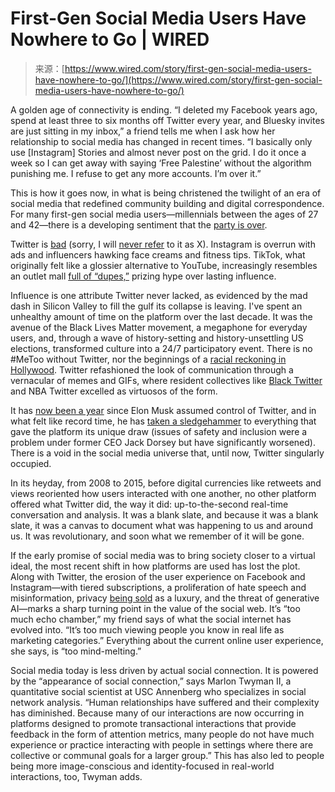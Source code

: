 <!--yml
category: 未分类
date: 2024-05-27 14:39:11
-->

# First-Gen Social Media Users Have Nowhere to Go | WIRED

> 来源：[https://www.wired.com/story/first-gen-social-media-users-have-nowhere-to-go/](https://www.wired.com/story/first-gen-social-media-users-have-nowhere-to-go/)

A golden age of connectivity is ending. “I deleted my Facebook years ago, spend at least three to six months off Twitter every year, and Bluesky invites are just sitting in my inbox,” a friend tells me when I ask how her relationship to social media has changed in recent times. “I basically only use [Instagram] Stories and almost never post on the grid. I do it once a week so I can get away with saying ‘Free Palestine’ without the algorithm punishing me. I refuse to get any more accounts. I’m over it.”

This is how it goes now, in what is being christened the twilight of an era of social media that redefined community building and digital correspondence. For many first-gen social media users—millennials between the ages of 27 and 42—there is a developing sentiment that the [party is over](https://www.wired.com/story/social-media-has-run-out-of-fresh-ideas/).

Twitter is [bad](https://www.wired.com/story/x-alternatives-user-privacy-report/) (sorry, I will [never refer](https://twitter.com/heyyitsjanea/status/1683212681942016006) to it as X). Instagram is overrun with ads and influencers hawking face creams and fitness tips. TikTok, what originally felt like a glossier alternative to YouTube, increasingly resembles an outlet mall [full of “dupes,”](https://www.cnbc.com/2023/10/31/gen-z-millennials-are-shopping-for-dupes-the-most-report-finds.html) prizing hype over lasting influence.

Influence is one attribute Twitter never lacked, as evidenced by the mad dash in Silicon Valley to fill the gulf its collapse is leaving. I've spent an unhealthy amount of time on the platform over the last decade. It was the avenue of the Black Lives Matter movement, a megaphone for everyday users, and, through a wave of history-setting and history-unsettling US elections, transformed culture into a 24/7 participatory event. There is no #MeToo without Twitter, nor the beginnings of a [racial reckoning in Hollywood](https://www.wired.com/2016/01/pretty-much-only-white-people-got-oscar-nominations-again/). Twitter refashioned the look of communication through a vernacular of memes and GIFs, where resident collectives like [Black Twitter](https://www.wired.com/story/black-twitter-oral-history-part-i-coming-together/) and NBA Twitter excelled as virtuosos of the form.

It has [now been a year](https://www.wired.com/story/gadget-lab-podcast-619/) since Elon Musk assumed control of Twitter, and in what felt like record time, he has [taken a sledgehammer](https://twitter.com/jeremypgordon/status/1677424940956393473) to everything that gave the platform its unique draw (issues of safety and inclusion were a problem under former CEO Jack Dorsey but have significantly worsened). There is a void in the social media universe that, until now, Twitter singularly occupied.

In its heyday, from 2008 to 2015, before digital currencies like retweets and views reoriented how users interacted with one another, no other platform offered what Twitter did, the way it did: up-to-the-second real-time conversation and analysis. It was a blank slate, and because it was a blank slate, it was a canvas to document what was happening to us and around us. It was revolutionary, and soon what we remember of it will be gone.

If the early promise of social media was to bring society closer to a virtual ideal, the most recent shift in how platforms are used has lost the plot. Along with Twitter, the erosion of the user experience on Facebook and Instagram—with tiered subscriptions, a proliferation of hate speech and misinformation, privacy [being sold](https://www.wired.com/story/meta-facebook-pay-for-privacy-europe/) as a luxury, and the threat of generative AI—marks a sharp turning point in the value of the social web. It’s “too much echo chamber,” my friend says of what the social internet has evolved into. “It’s too much viewing people you know in real life as marketing categories.” Everything about the current online user experience, she says, is “too mind-melting.”

Social media today is less driven by actual social connection. It is powered by the “appearance of social connection,” says Marlon Twyman II, a quantitative social scientist at USC Annenberg who specializes in social network analysis. “Human relationships have suffered and their complexity has diminished. Because many of our interactions are now occurring in platforms designed to promote transactional interactions that provide feedback in the form of attention metrics, many people do not have much experience or practice interacting with people in settings where there are collective or communal goals for a larger group.” This has also led to people being more image-conscious and identity-focused in real-world interactions, too, Twyman adds.